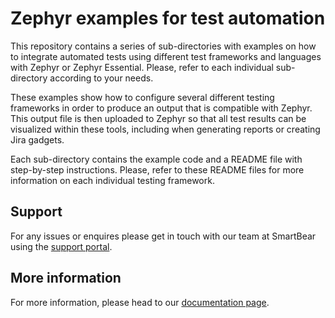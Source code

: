 # Zephyr examples for test automation

This repository contains a series of sub-directories with examples on how to integrate automated tests using different test frameworks and languages with Zephyr or Zephyr Essential. Please, refer to each individual sub-directory according to your needs.

These examples show how to configure several different testing frameworks in order to produce an output that is compatible with Zephyr. This output file is then uploaded to Zephyr so that all test results can be visualized within these tools, including when generating reports or creating Jira gadgets.

Each sub-directory contains the example code and a README file with step-by-step instructions. Please, refer to these README files for more information on each individual testing framework.

## Support

For any issues or enquires please get in touch with our team at SmartBear using the [support portal](https://support.smartbear.com).

## More information

For more information, please head to our [documentation page](https://support.smartbear.com).
